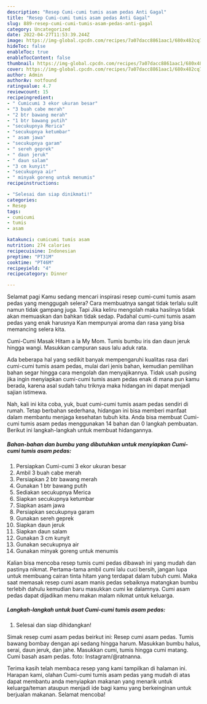 ```yaml
---
description: "Resep Cumi-cumi tumis asam pedas Anti Gagal"
title: "Resep Cumi-cumi tumis asam pedas Anti Gagal"
slug: 889-resep-cumi-cumi-tumis-asam-pedas-anti-gagal
category: Uncategorized
date: 2022-04-27T11:53:39.244Z
image: https://img-global.cpcdn.com/recipes/7a07dacc8861aac1/680x482cq70/cumi-cumi-tumis-asam-pedas-foto-resep-utama.jpg
hideToc: false
enableToc: true
enableTocContent: false
thumbnail: https://img-global.cpcdn.com/recipes/7a07dacc8861aac1/680x482cq70/cumi-cumi-tumis-asam-pedas-foto-resep-utama.jpg
cover: https://img-global.cpcdn.com/recipes/7a07dacc8861aac1/680x482cq70/cumi-cumi-tumis-asam-pedas-foto-resep-utama.jpg
author: Admin
authorAv: notfound
ratingvalue: 4.7
reviewcount: 15
recipeingredient:
- " Cumicumi 3 ekor ukuran besar"
- "3 buah cabe merah"
- "2 btr bawang merah"
- "1 btr bawang putih"
- "secukupnya Merica"
- "secukupnya ketumbar"
- " asam jawa"
- "secukupnya garam"
- " sereh geprek"
- " daun jeruk"
- " daun salam"
- "3 cm kunyit"
- "secukupnya air"
- " minyak goreng untuk menumis"
recipeinstructions:

- "Selesai dan siap dinikmati!"
categories:
- Resep
tags:
- cumicumi
- tumis
- asam

katakunci: cumicumi tumis asam 
nutrition: 274 calories
recipecuisine: Indonesian
preptime: "PT31M"
cooktime: "PT46M"
recipeyield: "4"
recipecategory: Dinner

---
```



Selamat pagi Kamu sedang mencari inspirasi resep cumi-cumi tumis asam pedas yang menggugah selera? Cara membuatnya sangat tidak terlalu sulit namun tidak gampang juga. Tapi Jika keliru mengolah maka hasilnya tidak akan memuaskan dan bahkan tidak sedap. Padahal cumi-cumi tumis asam pedas yang enak harusnya Kan mempunyai aroma dan rasa yang bisa memancing selera kita.


Cumi-Cumi Masak Hitam a la My Mom. Tumis bumbu iris dan daun jeruk hingga wangi. Masukkan campuran saus lalu aduk rata.

Ada beberapa hal yang sedikit banyak mempengaruhi kualitas rasa dari cumi-cumi tumis asam pedas, mulai dari jenis bahan, kemudian pemilihan bahan segar hingga cara mengolah dan menyajikannya. Tidak usah pusing jika ingin menyiapkan cumi-cumi tumis asam pedas enak di mana pun kamu berada, karena asal sudah tahu triknya maka hidangan ini dapat menjadi sajian istimewa.


Nah, kali ini kita coba, yuk, buat cumi-cumi tumis asam pedas sendiri di rumah. Tetap berbahan sederhana, hidangan ini bisa memberi manfaat dalam membantu menjaga kesehatan tubuh kita. Anda bisa membuat Cumi-cumi tumis asam pedas menggunakan 14 bahan dan 0 langkah pembuatan. Berikut ini langkah-langkah untuk membuat hidangannya.

<!--inarticleads1-->

##### Bahan-bahan dan bumbu yang dibutuhkan untuk menyiapkan Cumi-cumi tumis asam pedas:

1. Persiapkan  Cumi-cumi 3 ekor ukuran besar
1. Ambil 3 buah cabe merah
1. Persiapkan 2 btr bawang merah
1. Gunakan 1 btr bawang putih
1. Sediakan secukupnya Merica
1. Siapkan secukupnya ketumbar
1. Siapkan  asam jawa
1. Persiapkan secukupnya garam
1. Gunakan  sereh geprek
1. Siapkan  daun jeruk
1. Siapkan  daun salam
1. Gunakan 3 cm kunyit
1. Gunakan secukupnya air
1. Gunakan  minyak goreng untuk menumis


Kalian bisa mencoba resep tumis cumi pedas dibawah ini yang mudah dan pastinya nikmat. Pertama-tama ambil cumi lalu cuci bersih, jangan lupa untuk membuang cairan tinta hitam yang terdapat dalam tubuh cumi. Maka saat memasak resep cumi asam manis pedas sebaiknya matangkan bumbu terlebih dahulu kemudian baru masukkan cumi ke dalamnya. Cumi asam pedas dapat dijadikan menu makan malam nikmat untuk keluarga. 

<!--inarticleads2-->

##### Langkah-langkah untuk buat Cumi-cumi tumis asam pedas:


1. Selesai dan siap dihidangkan!

Simak resep cumi asam pedas beirkut ini: Resep cumi asam pedas. Tumis bawang bombay dengan api sedang hingga harum. Masukkan bumbu halus, serai, daun jeruk, dan jahe. Masukkan cumi, tumis hingga cumi matang. Cumi basah asam pedas. foto: Instagram/@ratnanna. 

Terima kasih telah membaca resep yang kami tampilkan di halaman ini. Harapan kami, olahan Cumi-cumi tumis asam pedas yang mudah di atas dapat membantu anda menyiapkan makanan yang menarik untuk keluarga/teman ataupun menjadi ide bagi kamu yang berkeinginan untuk berjualan makanan. Selamat mencoba!
